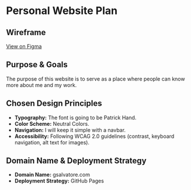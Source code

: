 # Personal Website Plan

## Wireframe
[View on Figma](https://www.figma.com/design/J16MV4mOy4KS3t9s7l168m/Project-2---GSX?node-id=0-1&p=f&t=da0sMhc1V7CkBRfG-0)

## Purpose & Goals
The purpose of this website is to serve as a place where people can know more about me and my work.

## Chosen Design Principles
- **Typography:** The font is going to be Patrick Hand.
- **Color Scheme:** Neutral Colors.
- **Navigation:** I will keep it simple with a navbar.
- **Accessibility:** Following WCAG 2.0 guidelines (contrast, keyboard navigation, alt text for images).

## Domain Name & Deployment Strategy
- **Domain Name:** gsalvatore.com
- **Deployment Strategy:** GitHub Pages
